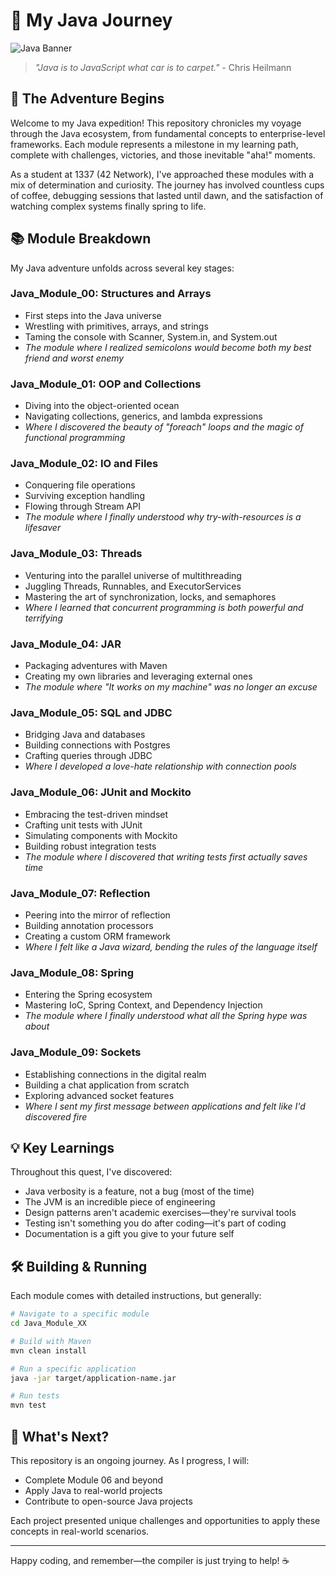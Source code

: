 # 🌟 My Java Journey

![Java Banner](img/java.jpg)

> *"Java is to JavaScript what car is to carpet."* - Chris Heilmann

## 🧭 The Adventure Begins

Welcome to my Java expedition! This repository chronicles my voyage through the Java ecosystem, from fundamental concepts to enterprise-level frameworks. Each module represents a milestone in my learning path, complete with challenges, victories, and those inevitable "aha!" moments.

As a student at 1337 (42 Network), I've approached these modules with a mix of determination and curiosity. The journey has involved countless cups of coffee, debugging sessions that lasted until dawn, and the satisfaction of watching complex systems finally spring to life.

## 📚 Module Breakdown

My Java adventure unfolds across several key stages:

### Java_Module_00: Structures and Arrays
- First steps into the Java universe
- Wrestling with primitives, arrays, and strings
- Taming the console with Scanner, System.in, and System.out
- *The module where I realized semicolons would become both my best friend and worst enemy*

### Java_Module_01: OOP and Collections
- Diving into the object-oriented ocean
- Navigating collections, generics, and lambda expressions
- *Where I discovered the beauty of "foreach" loops and the magic of functional programming*

### Java_Module_02: IO and Files
- Conquering file operations 
- Surviving exception handling
- Flowing through Stream API
- *The module where I finally understood why try-with-resources is a lifesaver*

### Java_Module_03: Threads
- Venturing into the parallel universe of multithreading
- Juggling Threads, Runnables, and ExecutorServices
- Mastering the art of synchronization, locks, and semaphores
- *Where I learned that concurrent programming is both powerful and terrifying*

### Java_Module_04: JAR
- Packaging adventures with Maven
- Creating my own libraries and leveraging external ones
- *The module where "It works on my machine" was no longer an excuse*

### Java_Module_05: SQL and JDBC
- Bridging Java and databases
- Building connections with Postgres
- Crafting queries through JDBC
- *Where I developed a love-hate relationship with connection pools*

### Java_Module_06: JUnit and Mockito
- Embracing the test-driven mindset
- Crafting unit tests with JUnit
- Simulating components with Mockito
- Building robust integration tests
- *The module where I discovered that writing tests first actually saves time*

### Java_Module_07: Reflection
- Peering into the mirror of reflection
- Building annotation processors
- Creating a custom ORM framework
- *Where I felt like a Java wizard, bending the rules of the language itself*

### Java_Module_08: Spring
- Entering the Spring ecosystem
- Mastering IoC, Spring Context, and Dependency Injection
- *The module where I finally understood what all the Spring hype was about*

### Java_Module_09: Sockets
- Establishing connections in the digital realm
- Building a chat application from scratch
- Exploring advanced socket features
- *Where I sent my first message between applications and felt like I'd discovered fire*

## 💡 Key Learnings

Throughout this quest, I've discovered:
- Java verbosity is a feature, not a bug (most of the time)
- The JVM is an incredible piece of engineering
- Design patterns aren't academic exercises—they're survival tools
- Testing isn't something you do after coding—it's part of coding
- Documentation is a gift you give to your future self

## 🛠️ Building & Running

Each module comes with detailed instructions, but generally:

```bash
# Navigate to a specific module
cd Java_Module_XX

# Build with Maven
mvn clean install

# Run a specific application
java -jar target/application-name.jar

# Run tests
mvn test
```

## 🎯 What's Next?

This repository is an ongoing journey. As I progress, I will:

- Complete Module 06 and beyond
- Apply Java to real-world projects
- Contribute to open-source Java projects

Each project presented unique challenges and opportunities to apply these concepts in real-world scenarios.

---

Happy coding, and remember—the compiler is just trying to help! ☕
